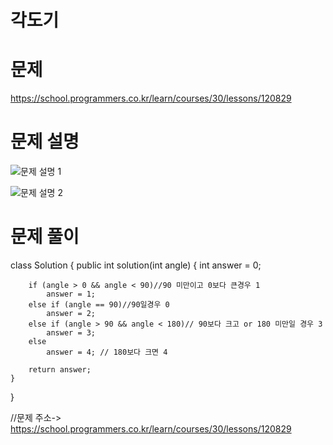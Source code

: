 각도기
===

문제
==
https://school.programmers.co.kr/learn/courses/30/lessons/120829

문제 설명
===

![문제 설명 1](https://github.com/kmh0128/kmh0128/assets/100178951/62b56f99-c185-442c-93d1-4e7736e3051f)

![문제 설명 2](https://github.com/kmh0128/kmh0128/assets/100178951/eabd3bb5-39ed-4158-aa33-2b9762d01058)


문제 풀이
===

class Solution {
    public int solution(int angle) {
        int answer = 0;

        if (angle > 0 && angle < 90)//90 미만이고 0보다 큰경우 1
            answer = 1;
        else if (angle == 90)//90일경우 0
            answer = 2;
        else if (angle > 90 && angle < 180)// 90보다 크고 or 180 미만일 경우 3
            answer = 3;
        else
            answer = 4; // 180보다 크면 4

        return answer;
    }
}

//문제 주소->  https://school.programmers.co.kr/learn/courses/30/lessons/120829
